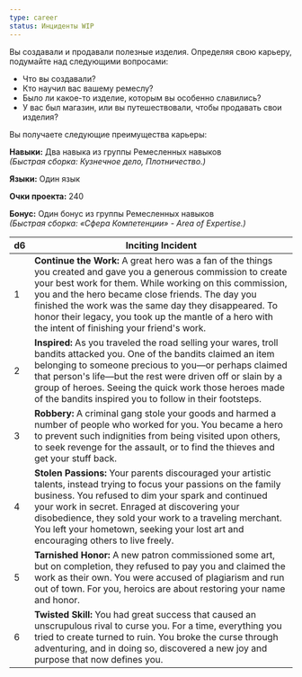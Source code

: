 ```yaml
---
type: career
status: Инциденты WIP
---
```

Вы создавали и продавали полезные изделия. Определяя свою карьеру, подумайте над следующими вопросами:
- Что вы создавали?
- Кто научил вас вашему ремеслу?
- Было ли какое-то изделие, которым вы особенно славились?
- У вас был магазин, или вы путешествовали, чтобы продавать свои изделия?

Вы получаете следующие преимущества карьеры:

**Навыки:** Два навыка из группы Ремесленных навыков  
_(Быстрая сборка: Кузнечное дело, Плотничество.)_

**Языки:** Один язык

**Очки проекта:** 240

**Бонус:** Один бонус из группы Ремесленных навыков  
_(Быстрая сборка: «Сфера Компетенции» - Area of Expertise.)_

| d6  | Inciting Incident                                                                                                                                                                                                                                                                                                                                                                                |
| --- | ------------------------------------------------------------------------------------------------------------------------------------------------------------------------------------------------------------------------------------------------------------------------------------------------------------------------------------------------------------------------------------------------ |
| 1   | **Continue the Work:** A great hero was a fan of the things you created and gave you a generous commission to create your best work for them. While working on this commission, you and the hero became close friends. The day you finished the work was the same day they disappeared. To honor their legacy, you took up the mantle of a hero with the intent of finishing your friend's work. |
| 2   | **Inspired:** As you traveled the road selling your wares, troll bandits attacked you. One of the bandits claimed an item belonging to someone precious to you—or perhaps claimed that person's life—but the rest were driven off or slain by a group of heroes. Seeing the quick work those heroes made of the bandits inspired you to follow in their footsteps.                               |
| 3   | **Robbery:** A criminal gang stole your goods and harmed a number of people who worked for you. You became a hero to prevent such indignities from being visited upon others, to seek revenge for the assault, or to find the thieves and get your stuff back.                                                                                                                                   |
| 4   | **Stolen Passions:** Your parents discouraged your artistic talents, instead trying to focus your passions on the family business. You refused to dim your spark and continued your work in secret. Enraged at discovering your disobedience, they sold your work to a traveling merchant. You left your hometown, seeking your lost art and encouraging others to live freely.                  |
| 5   | **Tarnished Honor:** A new patron commissioned some art, but on completion, they refused to pay you and claimed the work as their own. You were accused of plagiarism and run out of town. For you, heroics are about restoring your name and honor.                                                                                                                                             |
| 6   | **Twisted Skill:** You had great success that caused an unscrupulous rival to curse you. For a time, everything you tried to create turned to ruin. You broke the curse through adventuring, and in doing so, discovered a new joy and purpose that now defines you.                                                                                                                             |
